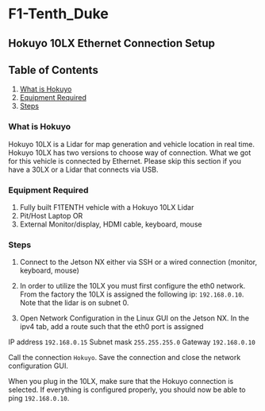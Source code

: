 # F1-Tenth_Duke
## Hokuyo 10LX Ethernet Connection Setup

## Table of Contents
1. [What is Hokuyo](#WhatisHokuyo)
2. [Equipment Required](#equipment)
3. [Steps](#Steps)



<a name="WhatisHokuyo"></a>
### What is Hokuyo
Hokuyo 10LX is a Lidar for map generation and vehicle location in real time. Hokuyo 10LX has two versions to choose way of connection. What we got for this vehicle is connected by Ethernet. Please skip this section if you have a 30LX or a Lidar that connects via USB.

<a name="equipment"></a>
### Equipment Required
1. Fully built F1TENTH vehicle with a Hokuyo 10LX Lidar
2. Pit/Host Laptop OR
3. External Monitor/display, HDMI cable, keyboard, mouse

<a name="Steps"></a>
### Steps
1. Connect to the Jetson NX either via SSH or a wired connection (monitor, keyboard, mouse)

2. In order to utilize the 10LX you must first configure the eth0 network. From the factory the 10LX is assigned the following ip: ``192.168.0.10``. Note that the lidar is on subnet 0.

3. Open Network Configuration in the Linux GUI on the Jetson NX. In the ipv4 tab, add a route such that the eth0 port is assigned

IP address ``192.168.0.15``
Subnet mask ``255.255.255.0``
Gateway ``192.168.0.10``

Call the connection ``Hokuyo``. Save the connection and close the network configuration GUI.

When you plug in the 10LX, make sure that the Hokuyo connection is selected. If everything is configured properly, you should now be able to ping ``192.168.0.10``.





